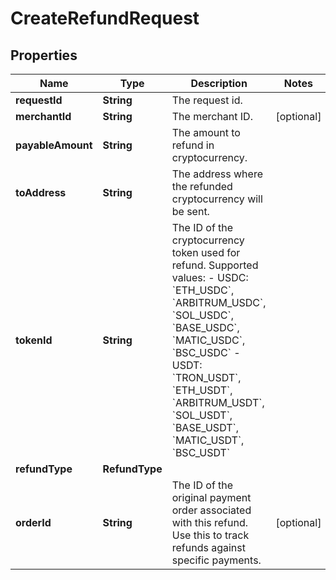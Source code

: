 

# CreateRefundRequest


## Properties

| Name | Type | Description | Notes |
|------------ | ------------- | ------------- | -------------|
|**requestId** | **String** | The request id. |  |
|**merchantId** | **String** | The merchant ID. |  [optional] |
|**payableAmount** | **String** | The amount to refund in cryptocurrency. |  |
|**toAddress** | **String** | The address where the refunded cryptocurrency will be sent. |  |
|**tokenId** | **String** | The ID of the cryptocurrency token used for refund. Supported values:    - USDC: &#x60;ETH_USDC&#x60;, &#x60;ARBITRUM_USDC&#x60;, &#x60;SOL_USDC&#x60;, &#x60;BASE_USDC&#x60;, &#x60;MATIC_USDC&#x60;, &#x60;BSC_USDC&#x60;   - USDT: &#x60;TRON_USDT&#x60;, &#x60;ETH_USDT&#x60;, &#x60;ARBITRUM_USDT&#x60;, &#x60;SOL_USDT&#x60;, &#x60;BASE_USDT&#x60;, &#x60;MATIC_USDT&#x60;, &#x60;BSC_USDT&#x60;  |  |
|**refundType** | **RefundType** |  |  |
|**orderId** | **String** | The ID of the original payment order associated with this refund. Use this to track refunds against specific payments. |  [optional] |




